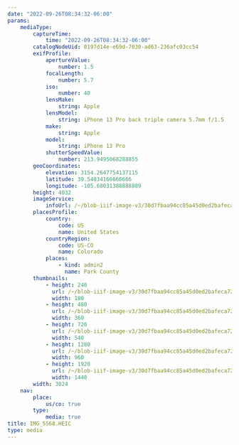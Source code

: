 ```yaml
---
date: "2022-09-26T08:34:32-06:00"
params:
    mediaType:
        captureTime:
            time: "2022-09-26T08:34:32-06:00"
        catalogNodeUid: 0197d14e-e69d-7030-ad63-236afc03cc54
        exifProfile:
            apertureValue:
                number: 1.5
            focalLength:
                number: 5.7
            iso:
                number: 40
            lensMake:
                string: Apple
            lensModel:
                string: iPhone 13 Pro back triple camera 5.7mm f/1.5
            make:
                string: Apple
            model:
                string: iPhone 13 Pro
            shutterSpeedValue:
                number: 213.9495068288855
        geoCoordinates:
            elevation: 3154.2647754137115
            latitude: 39.54034166666666
            longitude: -105.68031388888889
        height: 4032
        imageService:
            infoUrl: /~/blob-iiif-image-v3/30d7fbaa94cc85a45d0ed2bafeca723bbebc43136c830223a90d173e204bdf6e/info.json
        placesProfile:
            country:
                code: US
                name: United States
            countryRegion:
                code: US-CO
                name: Colorado
            places:
                - kind: admin2
                  name: Park County
        thumbnails:
            - height: 240
              url: /~/blob-iiif-image-v3/30d7fbaa94cc85a45d0ed2bafeca723bbebc43136c830223a90d173e204bdf6e/full/180%2C240/0/default.jpg
              width: 180
            - height: 480
              url: /~/blob-iiif-image-v3/30d7fbaa94cc85a45d0ed2bafeca723bbebc43136c830223a90d173e204bdf6e/full/360%2C480/0/default.jpg
              width: 360
            - height: 720
              url: /~/blob-iiif-image-v3/30d7fbaa94cc85a45d0ed2bafeca723bbebc43136c830223a90d173e204bdf6e/full/540%2C720/0/default.jpg
              width: 540
            - height: 1280
              url: /~/blob-iiif-image-v3/30d7fbaa94cc85a45d0ed2bafeca723bbebc43136c830223a90d173e204bdf6e/full/960%2C1280/0/default.jpg
              width: 960
            - height: 1920
              url: /~/blob-iiif-image-v3/30d7fbaa94cc85a45d0ed2bafeca723bbebc43136c830223a90d173e204bdf6e/full/1440%2C1920/0/default.jpg
              width: 1440
        width: 3024
    nav:
        place:
            us/co: true
        type:
            media: true
title: IMG_5568.HEIC
type: media
---
```

